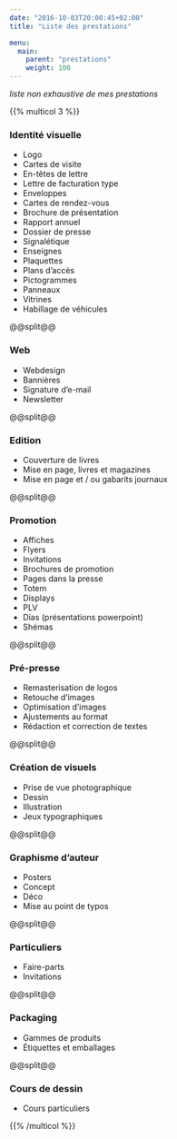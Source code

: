 ```yaml
---
date: "2016-10-03T20:00:45+02:00"
title: "Liste des prestations"

menu:
  main:
    parent: "prestations"
    weight: 100
---
```

*liste non exhaustive de mes prestations*

{{% multicol 3 %}}

### Identité visuelle
* Logo
* Cartes de visite
* En-têtes de lettre
* Lettre de facturation type
* Enveloppes
* Cartes de rendez-vous
* Brochure de présentation
* Rapport annuel
* Dossier de presse
* Signalétique
* Enseignes
* Plaquettes
* Plans d’accès
* Pictogrammes
* Panneaux
* Vitrines
* Habillage de véhicules

@@split@@

### Web
* Webdesign
* Bannières
* Signature d’e-mail
* Newsletter

@@split@@

### Edition
* Couverture de livres
* Mise en page, livres et magazines
* Mise en page et / ou gabarits journaux

@@split@@

### Promotion
* Affiches
* Flyers
* Invitations
* Brochures de promotion
* Pages dans la presse
* Totem
* Displays
* PLV
* Dias (présentations powerpoint)
* Shémas

@@split@@

### Pré-presse
* Remasterisation de logos
* Retouche d’images
* Optimisation d’images
* Ajustements au format
* Rédaction et correction de textes

@@split@@

### Création de visuels
* Prise de vue photographique
* Dessin
* Illustration
* Jeux typographiques

@@split@@

### Graphisme d’auteur
* Posters
* Concept
* Déco
* Mise au point de typos

@@split@@

### Particuliers
* Faire-parts
* Invitations

@@split@@

### Packaging
* Gammes de produits
* Étiquettes et emballages

@@split@@

### Cours de dessin
* Cours particuliers

{{% /multicol %}}
